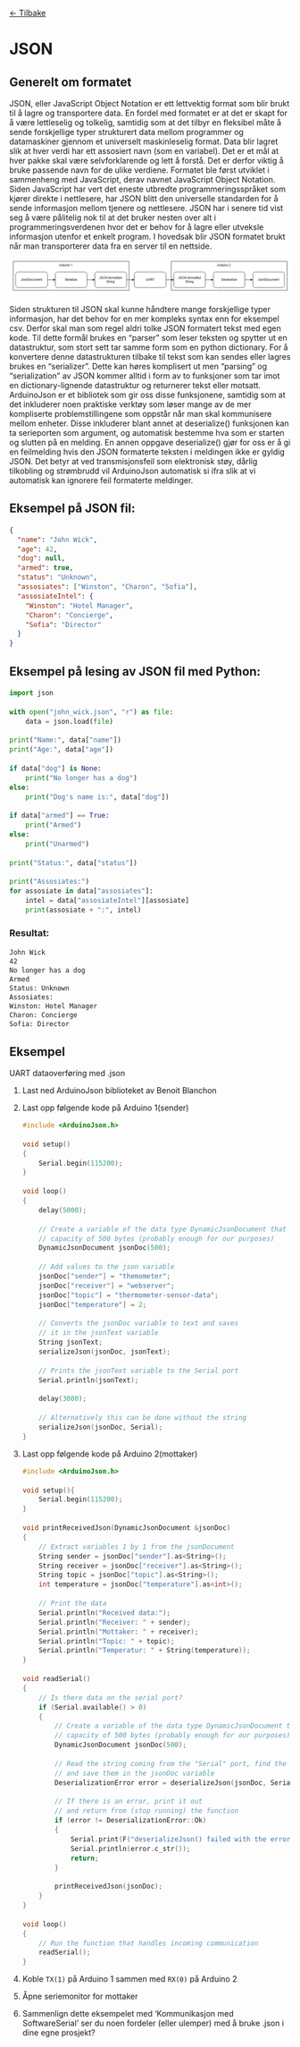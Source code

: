 [<- Tilbake](/README.md)

# JSON

## Generelt om formatet

JSON, eller JavaScript Object Notation er ett lettvektig format som blir brukt til å lagre og transportere data. En fordel med formatet er at det er skapt for å være lettleselig og tolkelig, samtidig som at det tilbyr en fleksibel måte å sende forskjellige typer strukturert data mellom programmer og datamaskiner gjennom et universelt maskinleselig format. Data blir lagret slik at hver verdi har ett assosiert navn (som en variabel). Det er et mål at hver pakke skal være selvforklarende og lett å forstå. Det er derfor viktig å bruke passende navn for de ulike verdiene. Formatet ble først utviklet i sammenheng med JavaScript, derav navnet JavaScript Object Notation. Siden JavaScript har vert det eneste utbredte programmeringsspråket som kjører direkte i nettlesere, har JSON blitt den universelle standarden for å sende informasjon mellom tjenere og nettlesere. JSON har i senere tid vist seg å være pålitelig nok til at det bruker nesten over alt i programmeringsverdenen hvor det er behov for å lagre eller utveksle informasjon utenfor et enkelt program. I hovedsak blir JSON formatet brukt når man transporterer data fra en server til en nettside.

![Arduino Json flow](assets/images/arduino-json-flow.png)

Siden strukturen til JSON skal kunne håndtere mange forskjellige typer informasjon, har det behov for en mer kompleks syntax enn for eksempel csv. Derfor skal man som regel aldri tolke JSON formatert tekst med egen kode. Til dette formål brukes en “parser” som leser teksten og spytter ut en datastruktur, som stort sett tar samme form som en python dictionary. For å konvertere denne datastrukturen tilbake til tekst som kan sendes eller lagres brukes en “serializer”. Dette kan høres komplisert ut men “parsing” og “serialization” av JSON kommer alltid i form av to funksjoner som tar imot en dictionary-lignende datastruktur og returnerer tekst eller motsatt. ArduinoJson er et bibliotek som gir oss disse funksjonene, samtidig som at det inkluderer noen praktiske verktøy som løser mange av de mer kompliserte problemstillingene som oppstår når man skal kommunisere mellom enheter. Disse inkluderer blant annet at deserialize() funksjonen kan ta serieporten som argument, og automatisk bestemme hva som er starten og slutten på en melding. En annen oppgave deserialize() gjør for oss er å gi en feilmelding hvis den JSON formaterte teksten i meldingen ikke er gyldig JSON. Det betyr at ved transmisjonsfeil som elektronisk støy, dårlig tilkobling og strømbrudd vil ArduinoJson automatisk si ifra slik at vi automatisk kan ignorere feil formaterte meldinger.

## Eksempel på JSON fil:

```json
{
  "name": "John Wick",
  "age": 42,
  "dog": null,
  "armed": true,
  "status": "Unknown",
  "assosiates": ["Winston", "Charon", "Sofia"],
  "assosiateIntel": {
    "Winston": "Hotel Manager",
    "Charon": "Concierge",
    "Sofia": "Director"
  }
}
```

## Eksempel på lesing av JSON fil med Python:

```python
import json

with open("john_wick.json", "r") as file:
    data = json.load(file)

print("Name:", data["name"])
print("Age:", data["age"])

if data["dog"] is None:
    print("No longer has a dog")
else:
    print("Dog's name is:", data["dog"])

if data["armed"] == True:
    print("Armed")
else:
    print("Unarmed")

print("Status:", data["status"])

print("Assosiates:")
for assosiate in data["assosiates"]:
    intel = data["assosiateIntel"][assosiate]
    print(assosiate + ":", intel)
```

### Resultat:

```
John Wick
42
No longer has a dog
Armed
Status: Unknown
Assosiates:
Winston: Hotel Manager
Charon: Concierge
Sofia: Director
```

## Eksempel

UART dataoverføring med .json

1. Last ned ArduinoJson biblioteket av Benoit Blanchon
1. Last opp følgende kode på Arduino 1(sender)

   ```cpp
   #include <ArduinoJson.h>

   void setup()
   {
       Serial.begin(115200);
   }

   void loop()
   {
       delay(5000);

       // Create a variable of the data type DynamicJsonDocument that has a
       // capacity of 500 bytes (probably enough for our purposes)
       DynamicJsonDocument jsonDoc(500);

       // Add values to the json variable
       jsonDoc["sender"] = "themometer";
       jsonDoc["receiver"] = "webserver";
       jsonDoc["topic"] = "thermometer-sensor-data";
       jsonDoc["temperature"] = 2;

       // Converts the jsonDoc variable to text and saves
       // it in the jsonText variable
       String jsonText;
       serializeJson(jsonDoc, jsonText);

       // Prints the jsonText variable to the Serial port
       Serial.println(jsonText);

       delay(3000);

       // Alternatively this can be done without the string
       serializeJson(jsonDoc, Serial);
   }
   ```

1. Last opp følgende kode på Arduino 2(mottaker)

   ```cpp
   #include <ArduinoJson.h>

   void setup(){
       Serial.begin(115200);
   }

   void printReceivedJson(DynamicJsonDocument &jsonDoc)
   {
       // Extract variables 1 by 1 from the jsonDocument
       String sender = jsonDoc["sender"].as<String>();
       String receiver = jsonDoc["receiver"].as<String>();
       String topic = jsonDoc["topic"].as<String>();
       int temperature = jsonDoc["temperature"].as<int>();

       // Print the data
       Serial.println("Received data:");
       Serial.println("Receiver: " + sender);
       Serial.println("Mottaker: " + receiver);
       Serial.println("Topic: " + topic);
       Serial.println("Temperatur: " + String(temperature));
   }

   void readSerial()
   {
       // Is there data on the serial port?
       if (Serial.available() > 0)
       {
           // Create a variable of the data type DynamicJsonDocument that has a
           // capacity of 500 bytes (probably enough for our purposes)
           DynamicJsonDocument jsonDoc(500);

           // Read the string coming from the "Serial" port, find the variables
           // and save them in the jsonDoc variable
           DeserializationError error = deserializeJson(jsonDoc, Serial);

           // If there is an error, print it out
           // and return from (stop running) the function
           if (error != DeserializationError::Ok)
           {
               Serial.print(F("deserializeJson() failed with the error message: "));
               Serial.println(error.c_str());
               return;
           }

           printReceivedJson(jsonDoc);
       }
   }

   void loop()
   {
       // Run the function that handles incoming communication
       readSerial();
   }
   ```

1. Koble `TX(1)` på Arduino 1 sammen med `RX(0)` på Arduino 2
1. Åpne seriemonitor for mottaker
1. Sammenlign dette eksempelet med ‘Kommunikasjon med SoftwareSerial’ ser du noen fordeler (eller ulemper) med å bruke .json i dine egne prosjekt?
